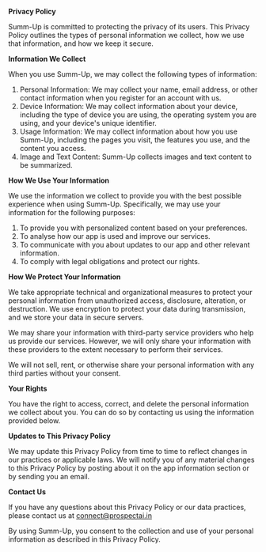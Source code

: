 ﻿**Privacy Policy** 

Summ-Up is committed to protecting the privacy of its users. This Privacy Policy outlines the types of personal information we collect, how we use that information, and how we keep it secure.

**Information We Collect**

When you use Summ-Up, we may collect the following types of information:

1. Personal Information: We may collect your name, email address, or other contact information when you register for an account with us.
1. Device Information: We may collect information about your device, including the type of device you are using, the operating system you are using, and your device's unique identifier.
1. Usage Information: We may collect information about how you use Summ-Up, including the pages you visit, the features you use, and the content you access.
1. Image and Text Content: Summ-Up collects images and text content to be summarized.

**How We Use Your Information**

We use the information we collect to provide you with the best possible experience when using Summ-Up. Specifically, we may use your information for the following purposes:

1. To provide you with personalized content based on your preferences.
1. To analyse how our app is used and improve our services.
1. To communicate with you about updates to our app and other relevant information.
1. To comply with legal obligations and protect our rights.

**How We Protect Your Information**

We take appropriate technical and organizational measures to protect your personal information from unauthorized access, disclosure, alteration, or destruction. We use encryption to protect your data during transmission, and we store your data in secure servers.

We may share your information with third-party service providers who help us provide our services. However, we will only share your information with these providers to the extent necessary to perform their services.

We will not sell, rent, or otherwise share your personal information with any third parties without your consent.

**Your Rights**

You have the right to access, correct, and delete the personal information we collect about you. You can do so by contacting us using the information provided below.





**Updates to This Privacy Policy**

We may update this Privacy Policy from time to time to reflect changes in our practices or applicable laws. We will notify you of any material changes to this Privacy Policy by posting about it on the app information section or by sending you an email.

**Contact Us**

If you have any questions about this Privacy Policy or our data practices, please contact us at connect@prospectai.in

By using Summ-Up, you consent to the collection and use of your personal information as described in this Privacy Policy.


